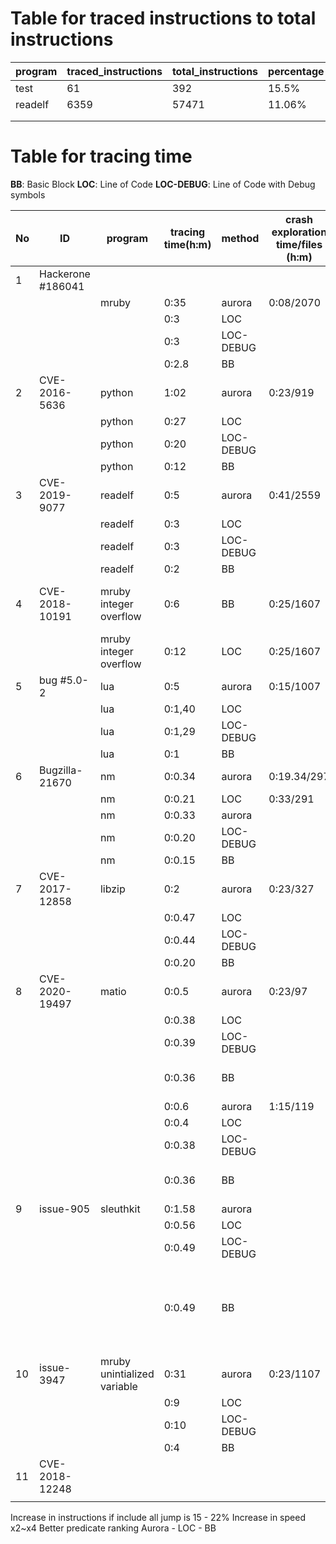 # Table for traced instructions to total instructions

| program | traced_instructions | total_instructions | percentage |
| ------- | ------------------- | ------------------ | ---------- |
| test    | 61                  | 392                | 15.5%      |
| readelf | 6359                | 57471              | 11.06%     |
|         |                     |                    |            |
|         |                     |                    |            |
# Table for tracing time
**BB**: Basic Block
**LOC**: Line of Code
**LOC-DEBUG**: Line of Code with Debug symbols


| No  | ID                | program                     | tracing time(h:m) | method    | crash exploration time/files (h:m) | predicate ranking                                     | line ranking | rca time (h:m) | Root cause       |
| --- | ----------------- | --------------------------- | ----------------- | --------- | ---------------------------------- | ----------------------------------------------------- | ------------ | -------------- | ---------------- |
| 1   | Hackerone #186041 |                             |                   |           |                                    |                                                       |              |                |                  |
|     |                   | mruby                       | 0:35              | aurora    | 0:08/2070                          | 97                                                    | 40           |                |                  |
|     |                   |                             | 0:3               | LOC       |                                    | 31                                                    | 26           |                |                  |
|     |                   |                             | 0:3               | LOC-DEBUG |                                    | 31                                                    | 27           |                |                  |
|     |                   |                             | 0:2.8             | BB        |                                    | 28                                                    | 26           |                |                  |
| 2   | CVE-2016-5636     | python                      | 1:02              | aurora    | 0:23/919                           | 290                                                   | 188          | 0:4            |                  |
|     |                   | python                      | 0:27              | LOC       |                                    | 184                                                   | 149          | 0:2            |                  |
|     |                   | python                      | 0:20              | LOC-DEBUG |                                    | 157                                                   | 136          | 0:1.20         |                  |
|     |                   | python                      | 0:12              | BB        |                                    | 194                                                   | 104          | 0:0.3          |                  |
| 3   | CVE-2019-9077     | readelf                     | 0:5               | aurora    | 0:41/2559                          | 4                                                     | 2            | 0:2            |                  |
|     |                   | readelf                     | 0:3               | LOC       |                                    | 2                                                     | 2            | 0.46           |                  |
|     |                   | readelf                     | 0:3               | LOC-DEBUG |                                    | 4                                                     | 1            | 0.28           |                  |
|     |                   | readelf                     | 0:2               | BB        |                                    | 1                                                     | 1            | 0.22           |                  |
| 4   | CVE-2018-10191    | mruby integer overflow      | 0:6               | BB        | 0:25/1607                          | 5/ off root cause by 4 lines                          |              |                |                  |
|     |                   | mruby integer overflow      | 0:12              | LOC       | 0:25/1607                          | 10                                                    |              |                |                  |
| 5   | bug #5.0-2        | lua                         | 0:5               | aurora    | 0:15/1007                          | 63                                                    |              |                |                  |
|     |                   | lua                         | 0:1,40            | LOC       |                                    | 24                                                    |              |                |                  |
|     |                   | lua                         | 0:1,29            | LOC-DEBUG |                                    | 20                                                    |              |                |                  |
|     |                   | lua                         | 0:1               | BB        |                                    | 10                                                    |              |                |                  |
| 6   | Bugzilla-21670    | nm                          | 0:0.34            | aurora    | 0:19.34/297                        | 1                                                     |              |                |                  |
|     |                   | nm                          | 0:0.21            | LOC       | 0:33/291                           | 2                                                     |              |                |                  |
|     |                   | nm                          | 0:0.33            | aurora    |                                    | 1                                                     |              |                |                  |
|     |                   | nm                          | 0:0.20            | LOC-DEBUG |                                    | 4                                                     |              |                |                  |
|     |                   | nm                          | 0:0.15            | BB        |                                    | 4                                                     |              |                |                  |
| 7   | CVE-2017-12858    | libzip                      | 0:2               | aurora    | 0:23/327                           | 6                                                     |              |                | zip_dirent.c:581 |
|     |                   |                             | 0:0.47            | LOC       |                                    | 4                                                     |              |                |                  |
|     |                   |                             | 0:0.44            | LOC-DEBUG |                                    | 3                                                     |              |                |                  |
|     |                   |                             | 0:0.20            | BB        |                                    | 5                                                     |              |                |                  |
| 8   | CVE-2020-19497    | matio                       | 0:0.5             | aurora    | 0:23/97                            | 2                                                     |              |                |                  |
|     |                   |                             | 0:0.38            | LOC       |                                    | 1                                                     |              |                |                  |
|     |                   |                             | 0:0.39            | LOC-DEBUG |                                    | 1                                                     |              |                |                  |
|     |                   |                             | 0:0.36            | BB        |                                    | 1 (off by three lines?)                               |              |                |                  |
|     |                   |                             | 0:0.6             | aurora    | 1:15/119                           | 2                                                     |              |                |                  |
|     |                   |                             | 0:0.4             | LOC       |                                    | 1                                                     |              |                |                  |
|     |                   |                             | 0:0.38            | LOC-DEBUG |                                    | 1                                                     |              |                |                  |
|     |                   |                             | 0:0.36            | BB        |                                    | 1 (off by three lines)                                |              |                |                  |
| 9   | issue-905         | sleuthkit                   | 0:1.58            | aurora    |                                    | 9                                                     |              |                | ext2fs:807       |
|     |                   |                             | 0:0.56            | LOC       |                                    | 5                                                     |              |                |                  |
|     |                   |                             | 0:0.49            | LOC-DEBUG |                                    | 4                                                     |              |                |                  |
|     |                   |                             | 0:0.49            | BB        |                                    | 26 (off by 4 lines) or 4 (pinpoint inside a for loop) |              |                |                  |
| 10  | issue-3947        | mruby unintialized variable | 0:31              | aurora    | 0:23/1107                          | 2                                                     |              | 0:3            |                  |
|     |                   |                             | 0:9               | LOC       |                                    | 1                                                     |              | 0:1            |                  |
|     |                   |                             | 0:10              | LOC-DEBUG |                                    | 3                                                     |              | 0:1.30         |                  |
|     |                   |                             | 0:4               | BB        |                                    | 1                                                     |              | 0:1.15         |                  |
| 11  | CVE-2018-12248    |                             |                   |           |                                    |                                                       |              |                |                  |
|     |                   |                             |                   |           |                                    |                                                       |              |                |                  |

Increase  in instructions if include all jump is 15 - 22%
Increase in speed x2~x4
Better predicate ranking
Aurora - LOC - BB

